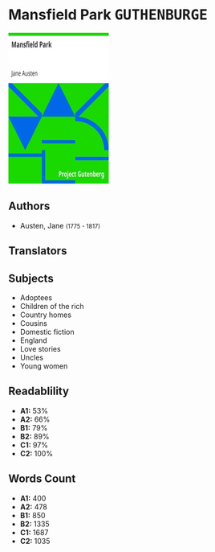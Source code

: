 # Mansfield Park <kbd>GUTHENBURGE</kbd>

![](./cover.medium.jpg "")

## Authors


 - Austen, Jane <small>(1775 - 1817)</small>

## Translators



## Subjects


 - Adoptees
 - Children of the rich
 - Country homes
 - Cousins
 - Domestic fiction
 - England
 - Love stories
 - Uncles
 - Young women

## Readablility


 - **A1:** 53%
 - **A2:** 66%
 - **B1:** 79%
 - **B2:** 89%
 - **C1:** 97%
 - **C2:** 100%

## Words Count


 - **A1:** 400
 - **A2:** 478
 - **B1:** 850
 - **B2:** 1335
 - **C1:** 1687
 - **C2:** 1035
